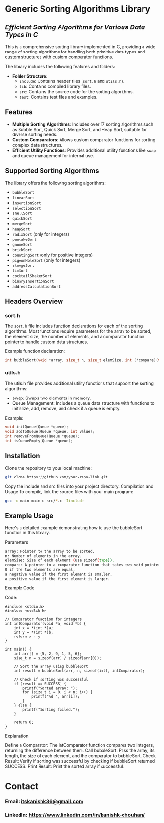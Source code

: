 # Generic Sorting Algorithms Library

## _Efficient Sorting Algorithms for Various Data Types in C_

This is a comprehensive sorting library implemented in C, providing a wide range of sorting algorithms for handling both primitive data types and custom structures with custom comparator functions. 

The library includes the following features and folders:

- **Folder Structure:**
  - `include`: Contains header files (`sort.h` and `utils.h`).
  - `lib`: Contains compiled library files.
  - `src`: Contains the source code for the sorting algorithms.
  - `test`: Contains test files and examples.

## Features

- **Multiple Sorting Algorithms**: Includes over 17 sorting algorithms such as Bubble Sort, Quick Sort, Merge Sort, and Heap Sort, suitable for diverse sorting needs.
- **Custom Comparators**: Allows custom comparator functions for sorting complex data structures.
- **Efficient Utility Functions**: Provides additional utility functions like `swap` and queue management for internal use.

## Supported Sorting Algorithms

The library offers the following sorting algorithms:

- `bubbleSort`
- `linearSort`
- `insertionSort`
- `selectionSort`
- `shellSort`
- `quickSort`
- `mergeSort`
- `heapSort`
- `radixSort` (only for integers)
- `pancakeSort`
- `gnomeSort`
- `brickSort`
- `countingSort` (only for positive integers)
- `pigeonHoleSort` (only for integers)
- `stoogeSort`
- `timSort`
- `cocktailShakerSort`
- `binaryInsertionSort`
- `addressCalculationSort`

## Headers Overview

### sort.h

The `sort.h` file includes function declarations for each of the sorting algorithms. Most functions require parameters for the array to be sorted, the element size, the number of elements, and a comparator function pointer to handle custom data structures.

Example function declaration:
```c
int bubbleSort(void *array, size_t n, size_t elemSize, int (*compare)(void *, void *));

```
### utils.h

The utils.h file provides additional utility functions that support the sorting algorithms:

- swap: Swaps two elements in memory.
- Queue Management: Includes a queue data structure with functions to initialize, add, remove, and check if a queue is empty.

Example:

```c
void initQueue(Queue *queue);
void addToQueue(Queue *queue, int value);
int removeFromQueue(Queue *queue);
int isQueueEmpty(Queue *queue);
```

## Installation

Clone the repository to your local machine:

```sh
git clone https://github.com/your-repo-link.git
```

Copy the include and src files into your project directory.
Compilation and Usage
To compile, link the source files with your main program:

```sh
gcc -o main main.c src/*.c -Iinclude
```

## Example Usage

Here's a detailed example demonstrating how to use the bubbleSort function in this library.

Parameters
```sh
array: Pointer to the array to be sorted.
n: Number of elements in the array.
elemSize: Size of each element (use sizeof(type)).
compare: A pointer to a comparator function that takes two void pointers and returns:
0 if the two elements are equal,
a negative value if the first element is smaller,
a positive value if the first element is larger.
```

Example Code

Code:

```#include "sort.h"
#include <stdio.h>
#include <stdlib.h>

// Comparator function for integers
int intComparator(void *a, void *b) {
    int x = *(int *)a;
    int y = *(int *)b;
    return x - y;
}

int main() {
    int arr[] = {5, 2, 9, 1, 5, 6};
    size_t n = sizeof(arr) / sizeof(arr[0]);

    // Sort the array using bubbleSort
    int result = bubbleSort(arr, n, sizeof(int), intComparator);

    // Check if sorting was successful
    if (result == SUCCESS) {
        printf("Sorted array: ");
        for (size_t i = 0; i < n; i++) {
            printf("%d ", arr[i]);
        }
    } else {
        printf("Sorting failed.");
    }

    return 0;
}
```

Explanation

Define a Comparator: The intComparator function compares two integers, returning the difference between them.
Call bubbleSort: Pass the array, its length, the size of each element, and the comparator to bubbleSort.
Check Result: Verify if sorting was successful by checking if bubbleSort returned SUCCESS.
Print Result: Print the sorted array if successful.


# Contact

### Email: itskanishk36@gmail.com

### LinkedIn: https://www.linkedin.com/in/kanishk-chouhan/
